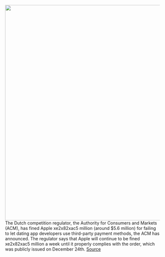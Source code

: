 <img src='https://cdn.vox-cdn.com/thumbor/o-UHhKQPr7kdwqld49Db5n-xZHg=/0x0:2040x1360/1200x800/filters:focal(857x517:1183x843)/cdn.vox-cdn.com/uploads/chorus_image/image/70428803/acastro_190218_1777_apple_streaming_0002.0.jpg' width='700px' /><br/>
The Dutch competition regulator, the Authority for Consumers and Markets (ACM), has fined Apple xe2x82xac5 million (around $5.6 million) for failing to let dating app developers use third-party payment methods, the ACM has announced. The regulator says that Apple will continue to be fined xe2x82xac5 million a week until it properly complies with the order, which was publicly issued on December 24th.
<a href='https://www.theverge.com/2022/1/25/22900434/apple-netherlands-antitrust-competition-regulator-acm-5-million-euro-fine-in-app-payments'> Source <a/>